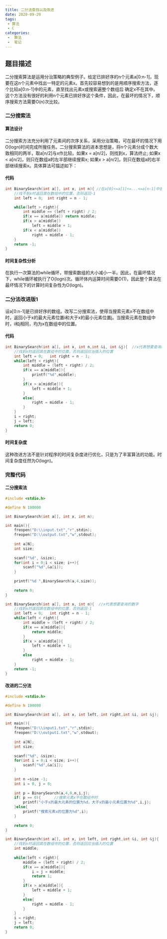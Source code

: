 ```yaml
---
title: 二分法查找以及改进
date: 2020-09-29
tags:
 - 算法
 - C
categories:
 -  算法
 -  笔记
---
```



## 题目描述
二分搜索算法是运用分治策略的典型例子。给定已排好序的n个元素a[0:n-1]，现要在这n个元素中找出一特定的元素x。首先较容易想到的是用顺序搜索方法，逐个比较a[0:n-1]中的元素，直至找出元素x或搜索遍整个数组后 确定x不在其中。这个方法没有很好的利用n个元素已排好序这个条件，因此，在最坏的情况下，顺序搜索方法需要O(n)次比较。


### 二分搜索法
#### 算法设计

二分搜索方法充分利用了元素间的次序关系，采用分治策略，可在最坏的情况下用O(logn)时间完成所搜任务。二分搜索算法的进本思想是，将n个元素分成个数大致相同的两半，取a[n/2]与x作比较。如果x = a[n/2]，则找到x，算法终止; 如果x < a[n/2]，则只在数组a的左半部继续搜索x; 如果x > a[n/2]，则只在数组a的右半部继续搜索x。具体算法可描述如下：

#### 代码
```c
int BinarySearch(int a[], int x, int n){ //在a[0]<=a[1]<=...<=a[n-1]中搜索.
    //找不到x时返回其在数组中的位置，否则返回-1
    int left = 0;  int right = n - 1;

    while(left > right){
        int middle == (left + right) / 2;
        if(x == a[middle]) return middle;
        if(x > a[middle])
            left = middle + 1;
        if(x < a[middle])
            right = middle - 1;
    }
    return -1;
}
```

#### 时间复杂性分析
在执行一次算法的while循环，带搜索数组的大小减小一半。因此，在最坏情况下，while循环被执行了O(logn)次。循环体内运算时间需要O(1)，因此整个算法在最坏情况下的计算时间复杂性为O(logn)。

### 二分法改进版1
设a[0:n-1]是已排好序的数组。改写二分搜索法，使得当搜索元素x不在数组中时，返回小于x的最大元素位置i和大于x的最小元素位置j。当搜索元素在数组中时，i和j相同，均为x在数组中的位置。

#### 代码
```c
int BinarySearch(int a[], int x, int n,int &i, int &j){  //x代表想要查询的数字 
	//找到x时返回其在数组中的位置，否则返回应当插入的位置 
	int left = 0;   int right = n - 1;
	while(left < right){
		int middle = (left + right) / 2;
		if(x == a[middle]){
			printf("%d",middle);
		}
		if(x > a[middle]){
			left = middle + 1;
		}
		else{
			right = middle - 1;
		}
	}
	i = right;
	j = left;
	return 0;	
}
```
#### 时间复杂度
这种改进方法不是针对程序的时间复杂度进行优化，只是为了丰富算法的功能。时间复杂度任然为O(logn)。


### 完整代码
#### 二分搜索法
```c
#include <stdio.h>

#define N 100000

int BinarySearch(int a[], int x, int n);

int main(){
	freopen("D:\\input.txt","r",stdin);
    freopen("D:\\output.txt","w",stdout);
    
    int a[N];
    int size;
	
	scanf("%d", &size);
	for(int i = 0;i < size; i++){
		scanf("%d",&a[i]);
	}
	
	printf("%d ",BinarySearch(a,4,size));
	
	return 0;
}

int BinarySearch(int a[], int x, int n){  //x代表想要查询的数字 
	//找到x时返回其在数组中的位置，否则返回-1 
	int left = 0;   int right = n - 1;
	while(left < right){
		int middle = (left + right) / 2;
		if(x == a[middle]){
			return middle;
		}
		if(x > a[middle]){
			left = middle + 1;
		}
		else
			right = middle - 1;
	}
	return -1;
}
```

#### 改进的二分法
```c
#include <stdio.h>

#define N 100000

int BinarySearch(int a[], int x, int left, int right,int &i, int &j);

int main(){
	freopen("D:\\input1.txt","r",stdin);
    freopen("D:\\output1.txt","w",stdout);
    
	int a[N];
    int size;
	
	scanf("%d", &size);
	for(int i = 0;i < size; i++){
		scanf("%d",&a[i]);
	}
	
	int n =size -1;	
	int i = 0, j = 0;
	
	int p = BinarySearch(a,4,0,n,i,j);
	if( p == 0){      //搜索元素x不在数组中时 
		printf("小于x的最大元素的位置为%d，大于x的最小元素位置为%d",i,j);
	}else{
		printf("搜索元素x的位置为%d",i);
	}
	
	return 0;
}

int BinarySearch(int a[], int x, int left, int right,int &i, int &j){  //x代表想要查询的数字 
	//找到x时返回其在数组中的位置，否则返回应当插入的位置 
	int middle;
	
	while(left < right){
		middle = (left + right) / 2;
		if(x == a[middle]){
			i = j = middle;
			return 1;
		}
		if(x > a[middle]){
			left = middle + 1;
		}
		else{
			right = middle - 1;
		}
	}
	i = right;
	j = left;
	return 0;	
}
```